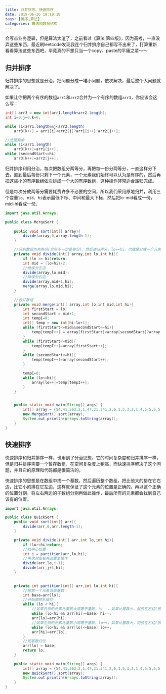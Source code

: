 ```yaml
---
title: 归并排序、快速排序
date: 2019-06-26 19:19:18
tags: [排序,算法]
categories: 算法和数据结构
---
```


会写点业务逻辑，但是算法太渣了，之前看过《算法 第四版》，因为高考，一直没弄这些东西，最近刷leetcode发现我连个归并排序自己都写不出来了，打算重新看看算法这些东西吧，毕竟真的不想只当一个copy、paste的平庸之辈～～

## 归并排序
归并排序的思想就是分治，把问题分成一堆小问题，依次解决，最后整个大问题就解决了。


如果让你把两个有序的数组`arr1`和`arr2`合并为一个有序的数组`arr3`，你应该会这么写：
```java
int[] arr3 = new int[arr1.length+arr2.length];
int i=0,j=0,k=0;

while (i<arr1.length&&j<arr2.length)
    arr3[k++] = arr1[i]<arr2[j]?arr1[i++]:arr2[j++];

//处理剩余
while (i<arr1.length)
    arr3[k++]=arr1[i++];
while (secondStart<=hi)
    arr3[k++]=arr2[j++];
```

归并排序利用分治，每次把数组分两等分，再把每一份分两等分，一直这样分下去，直到最后每份只剩下一个元素，一个元素我们始终可以认为是有序的，然后再把这些小的有序数组依次排成一个大的有序数组，这种操作非常适合递归完成。

但是每次分成两等分需要耗费许多不必要的空间，所以我们采用原地归并，利用三个变量`lo`、`mid`、`hi`表示最低下标、中间和最大下标，然后把lo-mid看成一份，mid-hi看成一份。
```java
import java.util.Arrays;

public class MergeSort {
    
    public void sort(int[] array){
        divide(array,0,array.length-1);
    }

    //分割数组为两等份(实际不一定是等份)，然后递归再分，lo==hi，也就是分成一个元素
    private void divide(int[] array,int lo,int hi){
        if (lo == hi)return;
        int mid = (lo+hi)/2;
        //继续分左边
        divide(array,lo,mid);
        //继续分右边
        divide(array,mid+1,hi);
        merge(array,lo,mid,hi);
    }

    //合并数组
    private void merge(int[] array,int lo,int mid,int hi){
        int firstStart = lo;
        int secondStart = mid+1;
        int tempI=0;
        int[] temp = new int[hi-lo+1];
        while (firstStart<=mid&&secondStart<=hi){
            temp[tempI++] = array[firstStart]<array[secondStart]?array[firstStart++]:array[secondStart++];
        }
        while (firstStart<=mid){
            temp[tempI++]=array[firstStart++];
        }
        while (secondStart<=hi){
            temp[tempI++]=array[secondStart++];
        }

        tempI=0;
        while (lo<=hi){
            array[lo++]=temp[tempI++];
        }
    }


    public static void main(String[] args) {
        int[] array = {54,41,563,2,1,47,21,341,2,6,1,5,3,2,1,4,5,5,5,5,6,3,1,47,5,1};
        new MergeSort().sort(array);
        System.out.println(Arrays.toString(array));
    }
}
```

## 快速排序
快速排序和归并排序一样，也用到了分治思想，它的时间复杂度和归并排序一样，但是归并排序需要一个暂存数组，在空间复杂度上稍高，而快速排序解决了这个问题，并且它的原理和代码都是很简洁的。

快速排序的思想是在数组中找一个基数，然后遍历整个数组，把比他大的排在它右边，比它小的排在它左边，这样就保证了这个元素的位置是正确的。再以这个正确的位置分割，将左右两边的子数组分别再做此操作，最后所有的元素都会找到自己该有的位置。

```java
import java.util.Arrays;

public class QuickSort {
    public void sort(int[] arr){
        divide(arr,0,arr.length-1);
    }

    private void divide(int[] arr,int lo,int hi){
        if (lo>=hi)return;
        //找中心位置
        int j = partition(arr,lo,hi);
        //再次对左右两边重复操作
        divide(arr,lo,j-1);
        divide(arr,j+1,hi);
    }

    
    private int partition(int[] arr,int lo,int hi){
        //把第一个元素当做基数
        int base=arr[lo];
        //开始做排队操作
        while (lo < hi){
            //如果右侧的元素比基数大或等于基数，hi--，如果比基数小，就放在左边(放到arr[lo])，因为最开始的元素被作为基数，所以从hi这边开始遍历
            while (lo<hi && arr[hi]>=base) hi--; 
            arr[lo]=arr[hi];
            //如果左侧的元素比基数小或等于基数，lo++，如果比基数大，则放在右边(放到arr[hi])
            while (lo<hi && arr[lo]<=base) lo++;
            arr[hi]=arr[lo];
        }
        //把基数归位
        arr[lo] = base;
        return lo;
    }

    public static void main(String[] args) {
        int[] array = {54,41,563,2,1,47,21,341,2,6,1,5,3,2,1,4,5,5,5,5,6,3,1,47,5,1};
        new QuickSort().sort(array);
        System.out.println(Arrays.toString(array));
    }
}
```